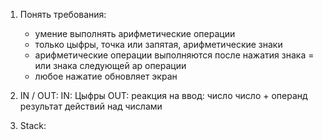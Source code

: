 1. Понять требования:
    - умение выполнять арифметические операции
    - только цыфры, точка или запятая, арифметические знаки
    - арифметические операции выполняются после нажатия знака = или знака следующей ар операции
    - любое нажатие обновляет экран

2. IN / OUT:
    IN: Цыфры
    OUT: реакция на ввод:
        число
        число + операнд
        результат действий над числами

3. Stack:
     
 







 
